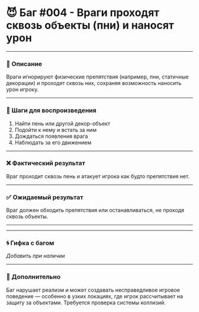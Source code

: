 # 😈 Баг #004 - Враги проходят сквозь объекты (пни) и наносят урон

---

### 📄 Описание  
Враги игнорируют физические препятствия (например, пни, статичные декорации) и проходят сквозь них, сохраняя возможность наносить урон игроку.

---

### 🧪 Шаги для воспроизведения  
1. Найти пень или другой декор-объект  
2. Подойти к нему и встать за ним  
3. Дождаться появления врага  
4. Наблюдать за его движением  

---

### ❌ Фактический результат  
Враг проходит сквозь пень и атакует игрока как будто препятствия нет.

---

### ✅ Ожидаемый результат  
Враг должен обходить препятствия или останавливаться, не проходя сквозь объекты.

---

---

### 🌀 Гифка с багом  
_Добавить при наличии_

---

### 💬 Дополнительно  
Баг нарушает реализм и может создавать несправедливое игровое поведение — особенно в узких локациях, где игрок рассчитывает на защиту за объектами. Требуется проверка системы коллизий.
